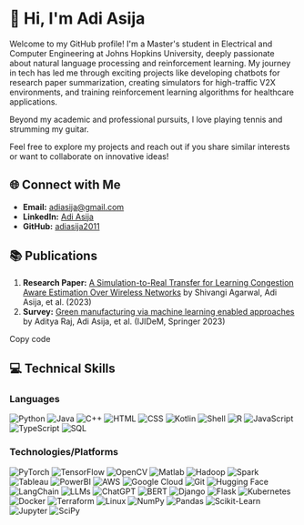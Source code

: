 # 👋 Hi, I'm Adi Asija

Welcome to my GitHub profile! I'm a Master's student in Electrical and Computer Engineering at Johns Hopkins University, deeply passionate about natural language processing and reinforcement learning.
My journey in tech has led me through exciting projects like developing chatbots for research paper summarization, creating simulators for high-traffic V2X environments, and training reinforcement learning algorithms for healthcare applications.

Beyond my academic and professional pursuits, I love playing tennis and strumming my guitar. 

Feel free to explore my projects and reach out if you share similar interests or want to collaborate on innovative ideas!

## 🌐 Connect with Me

- **Email:** [adiasija@gmail.com](mailto:adiasija@gmail.com)
- **LinkedIn:** [Adi Asija](https://www.linkedin.com/in/adi-asija)
- **GitHub:** [adiasija2011](https://github.com/adiasija2011)

## 📚 Publications

1. **Research Paper:** [A Simulation-to-Real Transfer for Learning Congestion Aware Estimation Over Wireless Networks](https://www.techrxiv.org/doi/full/10.36227/techrxiv.24332269.v1) by Shivangi Agarwal, Adi Asija, et al. (2023)
2. **Survey:** [Green manufacturing via machine learning enabled approaches](https://link.springer.com/article/10.1007/s12008-022-01136-0) by Aditya Raj, Adi Asija, et al. (IJIDeM, Springer 2023)

Copy code
## 💻 Technical Skills

### Languages
![Python](https://img.shields.io/badge/Python-3776AB?style=for-the-badge&logo=python&logoColor=white)
![Java](https://img.shields.io/badge/Java-007396?style=for-the-badge&logo=java&logoColor=white)
![C++](https://img.shields.io/badge/C%2B%2B-00599C?style=for-the-badge&logo=c%2B%2B&logoColor=white)
![HTML](https://img.shields.io/badge/HTML5-E34F26?style=for-the-badge&logo=html5&logoColor=white)
![CSS](https://img.shields.io/badge/CSS3-1572B6?style=for-the-badge&logo=css3&logoColor=white)
![Kotlin](https://img.shields.io/badge/Kotlin-0095D5?style=for-the-badge&logo=kotlin&logoColor=white)
![Shell](https://img.shields.io/badge/Shell_Script-121011?style=for-the-badge&logo=gnu-bash&logoColor=white)
![R](https://img.shields.io/badge/R-276DC3?style=for-the-badge&logo=r&logoColor=white)
![JavaScript](https://img.shields.io/badge/JavaScript-F7DF1E?style=for-the-badge&logo=javascript&logoColor=black)
![TypeScript](https://img.shields.io/badge/TypeScript-007ACC?style=for-the-badge&logo=typescript&logoColor=white)
![SQL](https://img.shields.io/badge/SQL-4479A1?style=for-the-badge&logo=postgresql&logoColor=white)

### Technologies/Platforms
![PyTorch](https://img.shields.io/badge/PyTorch-EE4C2C?style=for-the-badge&logo=pytorch&logoColor=white)
![TensorFlow](https://img.shields.io/badge/TensorFlow-FF6F00?style=for-the-badge&logo=tensorflow&logoColor=white)
![OpenCV](https://img.shields.io/badge/OpenCV-5C3EE8?style=for-the-badge&logo=opencv&logoColor=white)
![Matlab](https://img.shields.io/badge/Matlab-0076A8?style=for-the-badge&logo=mathworks&logoColor=white)
![Hadoop](https://img.shields.io/badge/Hadoop-66CCFF?style=for-the-badge&logo=apache-hadoop&logoColor=white)
![Spark](https://img.shields.io/badge/Apache_Spark-E25A1C?style=for-the-badge&logo=apachespark&logoColor=white)
![Tableau](https://img.shields.io/badge/Tableau-E97627?style=for-the-badge&logo=tableau&logoColor=white)
![PowerBI](https://img.shields.io/badge/PowerBI-F2C811?style=for-the-badge&logo=powerbi&logoColor=white)
![AWS](https://img.shields.io/badge/Amazon_AWS-232F3E?style=for-the-badge&logo=amazon-aws&logoColor=white)
![Google Cloud](https://img.shields.io/badge/Google_Cloud-4285F4?style=for-the-badge&logo=google-cloud&logoColor=white)
![Git](https://img.shields.io/badge/Git-F05032?style=for-the-badge&logo=git&logoColor=white)
![Hugging Face](https://img.shields.io/badge/Hugging_Face-FFD54F?style=for-the-badge&logo=huggingface&logoColor=white)
![LangChain](https://img.shields.io/badge/LangChain-FF6F00?style=for-the-badge&logo=langchain&logoColor=white)
![LLMs](https://img.shields.io/badge/Large_Language_Models-00599C?style=for-the-badge&logo=large-language-models&logoColor=white)
![ChatGPT](https://img.shields.io/badge/ChatGPT-34A853?style=for-the-badge&logo=chatgpt&logoColor=white)
![BERT](https://img.shields.io/badge/BERT-4285F4?style=for-the-badge&logo=bert&logoColor=white)
![Django](https://img.shields.io/badge/Django-092E20?style=for-the-badge&logo=django&logoColor=white)
![Flask](https://img.shields.io/badge/Flask-000000?style=for-the-badge&logo=flask&logoColor=white)
![Kubernetes](https://img.shields.io/badge/Kubernetes-326CE5?style=for-the-badge&logo=kubernetes&logoColor=white)
![Docker](https://img.shields.io/badge/Docker-2496ED?style=for-the-badge&logo=docker&logoColor=white)
![Terraform](https://img.shields.io/badge/Terraform-7B42BC?style=for-the-badge&logo=terraform&logoColor=white)
![Linux](https://img.shields.io/badge/Linux-FCC624?style=for-the-badge&logo=linux&logoColor=black)
![NumPy](https://img.shields.io/badge/NumPy-013243?style=for-the-badge&logo=numpy&logoColor=white)
![Pandas](https://img.shields.io/badge/Pandas-150458?style=for-the-badge&logo=pandas&logoColor=white)
![Scikit-Learn](https://img.shields.io/badge/Scikit--Learn-F7931E?style=for-the-badge&logo=scikit-learn&logoColor=white)
![Jupyter](https://img.shields.io/badge/Jupyter-F37626?style=for-the-badge&logo=jupyter&logoColor=white)
![SciPy](https://img.shields.io/badge/SciPy-8CAAE6?style=for-the-badge&logo=scipy&logoColor=white)
